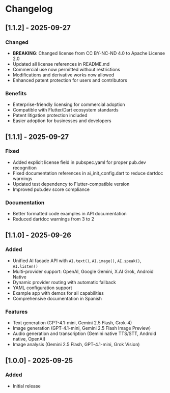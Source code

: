 # Changelog

## [1.1.2] - 2025-09-27

### Changed
- **BREAKING**: Changed license from CC BY-NC-ND 4.0 to Apache License 2.0
- Updated all license references in README.md
- Commercial use now permitted without restrictions
- Modifications and derivative works now allowed
- Enhanced patent protection for users and contributors

### Benefits
- Enterprise-friendly licensing for commercial adoption
- Compatible with Flutter/Dart ecosystem standards
- Patent litigation protection included
- Easier adoption for businesses and developers

## [1.1.1] - 2025-09-27

### Fixed
- Added explicit license field in pubspec.yaml for proper pub.dev recognition
- Fixed documentation references in ai_init_config.dart to reduce dartdoc warnings
- Updated test dependency to Flutter-compatible version
- Improved pub.dev score compliance

### Documentation
- Better formatted code examples in API documentation
- Reduced dartdoc warnings from 3 to 2

## [1.1.0] - 2025-09-26

### Added
- Unified AI facade API with `AI.text()`, `AI.image()`, `AI.speak()`, `AI.listen()`
- Multi-provider support: OpenAI, Google Gemini, X.AI Grok, Android Native
- Dynamic provider routing with automatic fallback
- YAML configuration support
- Example app with demos for all capabilities
- Comprehensive documentation in Spanish

### Features
- Text generation (GPT-4.1-mini, Gemini 2.5 Flash, Grok-4)
- Image generation (GPT-4.1-mini, Gemini 2.5 Flash Image Preview) 
- Audio generation and transcription (Gemini native TTS/STT, Android native, OpenAI)
- Image analysis (Gemini 2.5 Flash, GPT-4.1-mini, Grok Vision)

## [1.0.0] - 2025-09-25

### Added
- Initial release